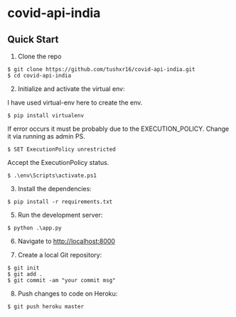 # covid-api-india

## Quick Start

1. Clone the repo
  ```
  $ git clone https://github.com/tushxr16/covid-api-india.git
  $ cd covid-api-india
  ```

2. Initialize and activate the virtual env:
  
  I have used virtual-env here to create the env.
  ```
  $ pip install virtualenv
  ```
  If error occurs it must be probably due to the EXECUTION_POLICY. Change it via running as admin PS. 
  ```
  $ SET ExecutionPolicy unrestricted
  ```
  Accept the ExecutionPolicy status.
  ```
  $ .\env\Scripts\activate.ps1
  ```

3. Install the dependencies:
  ```
  $ pip install -r requirements.txt
  ```

5. Run the development server:
  ```
  $ python .\app.py
  ```

6. Navigate to [http://localhost:8000](http://localhost:800)

7. Create a local Git repository:

  ```
  $ git init
  $ git add .
  $ git commit -am "your commit msg"
  ```

8. Push changes to code on Heroku:

  ```
  $ git push heroku master
  ```
